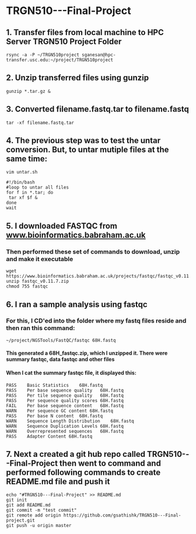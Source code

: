 # TRGN510---Final-Project

## 1. Transfer files from local machine to HPC Server TRGN510 Project Folder
```
rsync -a -P ~/TRGN510project sganesan@hpc-transfer.usc.edu:~/project/TRGN510project

```
## 2. Unzip transferred files using gunzip
```
gunzip *.tar.gz &

```
## 3. Converted filename.fastq.tar to filename.fastq
```
tar -xf filename.fastq.tar

```
## 4. The previous step was to test the untar conversion. But, to untar mutiple files at the same time:
```  
vim untar.sh

```

```
#!/bin/bash
#loop to untar all files
for f in *.tar; do
 tar xf $f &
done
wait
```

## 5. I downloaded FASTQC from www.bioinformatics.babraham.ac.uk
###   Then performed these set of commands to download, unzip and make it executable

```
wget https://www.bioinformatics.babraham.ac.uk/projects/fastqc/fastqc_v0.11.7.zip
unzip fastqc_v0.11.7.zip
chmod 755 fastqc

```

## 6. I ran a sample analysis using fastqc
###   For this, I CD'ed into the folder where my fastq files reside and then ran this command:

```
~/project/NGSTools/FastQC/fastqc 68H.fastq

```
#### This generated a 68H_fastqc.zip, which I unzipped it. There were summary fastqc, data fastqc and other files
#### When I cat the summary fastqc file, it displayed this:

	PASS	Basic Statistics	68H.fastq
	PASS	Per base sequence quality	68H.fastq
	PASS	Per tile sequence quality	68H.fastq
	PASS	Per sequence quality scores	68H.fastq
	FAIL	Per base sequence content	68H.fastq
	WARN	Per sequence GC content	68H.fastq
	PASS	Per base N content	68H.fastq
	WARN	Sequence Length Distribution	68H.fastq
	WARN	Sequence Duplication Levels	68H.fastq
	WARN	Overrepresented sequences	68H.fastq
	PASS	Adapter Content	68H.fastq

## 7. Next a created a git hub repo called TRGN510---Final-Project then went to command and performed following commands to create README.md file and push it

```
echo "#TRGN510---Final-Project" >> README.md
git init
git add README.md
git commit -m "test commit"
git remote add origin https://github.com/gsathishk/TRGN510---Final-project.git
git push -u origin master

```
  
 
